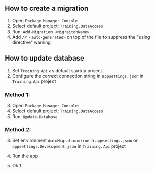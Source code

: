 ## How to create a migration
1. Open `Package Manager Console`
2. Select default project: `Training.DataAccess`
3. Run: `Add-Migration <MigraitonName>`
4. Add `// <auto-generated>` on top of the file to suppress the "using directive" warning

## How to update database
1. Set `Training.Api` as default startup project.
2. Configure the correct connection string in `appsettings.json` in `Training.Api` project

### Method 1:
3. Open `Package Manager Console`:
4. Select default project: `Training.DataAccess`
5. Run: `Update-Database`

### Method 2:
3. Set environment `AutoMigration=true` in `appsettings.json` or `appsettings.Development.json` in `Training.Api` project
4. Run the app

5. Ok 1